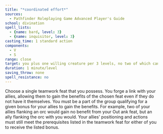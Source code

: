 ```yaml
---
title: "*coordinated effort*"
sources:
  - Pathfinder Roleplaying Game Advanced Player's Guide
school: divination
spell_lists:
  - {name: bard, level: 3}
  - {name: inquisitor, level: 3}
casting_time: 1 standard action
components:
  - V
  - S
range: close
target: you plus one willing creature per 3 levels, no two of which can be more than 30 ft. part
duration: 1 minute/level
saving_throw: none
spell_resistance: no
---
```


Choose a single teamwork feat that you possess. You forge a link with your allies, allowing them to gain the benefits of the chosen feat even if they do not have it themselves. You must be a part of the group qualifying for a given bonus for your allies to gain the benefits. For example, two of your allies flanking an orc would gain no benefit from your Out ank feat, but an ally flanking the orc with you would. Your allies' positioning and actions must still meet the prerequisites listed in the teamwork feat for either of you to receive the listed bonus.

